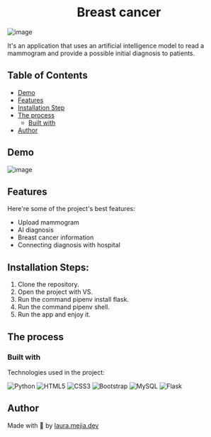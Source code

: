 <h1 align="center" id="title">Breast cancer</h1>


![image](https://github.com/lauramejia900/BreastCancer/assets/93622576/8ca70065-8918-4617-98f2-1407302e4669)



<p id="description">It's an application that uses an artificial intelligence model to read a mammogram and provide a possible initial diagnosis to patients.</p>

## Table of Contents

- [Demo](#demo)
- [Features](#features)
- [Installation Step](#installation-steps)
- [The process](#the-process)
  - [Built with](#built-with)
- [Author](#author)

## Demo
![image](https://github.com/lauramejia900/BreastCancer/assets/93622576/63c6493a-4b94-4d96-adf8-a8972c221fb7)



  
## Features

Here're some of the project's best features:

*   Upload mammogram
*   AI diagnosis
*   Breast cancer information
*   Connecting diagnosis with hospital

## Installation Steps:

1. Clone the repository.
2. Open the project with VS.
3. Run the command pipenv install flask.
4. Run the command pipenv shell.
5. Run the app and enjoy it.

## The process 
### Built with

Technologies used in the project:

![Python](https://img.shields.io/badge/-Python-black?style=flat-square&logo=Python)
![HTML5](https://img.shields.io/badge/-HTML5-E34F26?style=flat-square&logo=html5&logoColor=white)
![CSS3](https://img.shields.io/badge/-CSS3-1572B6?style=flat-square&logo=css3)
![Bootstrap](https://img.shields.io/badge/-Bootstrap-563D7C?style=flat-square&logo=bootstrap)
![MySQL](https://img.shields.io/badge/-MySQL-black?style=flat-square&logo=mysql)
![Flask](https://img.shields.io/badge/-flask-black?style=flat-square&logo=flask)


## Author

Made with 💜 by [laura.mejia.dev](https://instagram.com/laura.mejia.dev)


